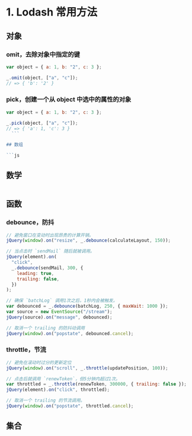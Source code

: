 # 1. Lodash 常用方法

## 对象

### omit，去除对象中指定的键

```js
var object = { a: 1, b: "2", c: 3 };

_.omit(object, ["a", "c"]);
// => { 'b': '2' }
```

### pick，创建一个从 object 中选中的属性的对象

````js
var object = { a: 1, b: "2", c: 3 };

_.pick(object, ["a", "c"]);
// => { 'a': 1, 'c': 3 }
  ```

## 数组

```js

````

## 数学

```js

```

## 函数

### debounce，防抖

```js
// 避免窗口在变动时出现昂贵的计算开销。
jQuery(window).on("resize", _.debounce(calculateLayout, 150));

// 当点击时 `sendMail` 随后就被调用。
jQuery(element).on(
  "click",
  _.debounce(sendMail, 300, {
    leading: true,
    trailing: false,
  })
);

// 确保 `batchLog` 调用1次之后，1秒内会被触发。
var debounced = _.debounce(batchLog, 250, { maxWait: 1000 });
var source = new EventSource("/stream");
jQuery(source).on("message", debounced);

// 取消一个 trailing 的防抖动调用
jQuery(window).on("popstate", debounced.cancel);
```

### throttle，节流

```js
// 避免在滚动时过分的更新定位
jQuery(window).on("scroll", _.throttle(updatePosition, 100));

// 点击后就调用 `renewToken`，但5分钟内超过1次。
var throttled = _.throttle(renewToken, 300000, { trailing: false });
jQuery(element).on("click", throttled);

// 取消一个 trailing 的节流调用。
jQuery(window).on("popstate", throttled.cancel);
```

## 集合

```js

```
